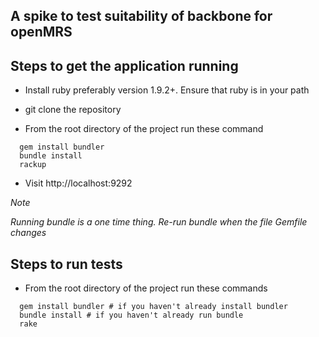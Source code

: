 A spike to test suitability of backbone for openMRS
---------------------------------------------------

Steps to get the application running
------------------------------------

* Install ruby preferably version 1.9.2+. Ensure that ruby is in your path

* git clone the repository

* From the root directory of the project run these command

``` shell
  gem install bundler
  bundle install
  rackup
```

* Visit http://localhost:9292

*Note*

_Running bundle is a one time thing. Re-run bundle when the file Gemfile changes_

Steps to run tests
----------------

* From the root directory of the project run these commands

``` shell
  gem install bundler # if you haven't already install bundler
  bundle install # if you haven't already run bundle
  rake
```

